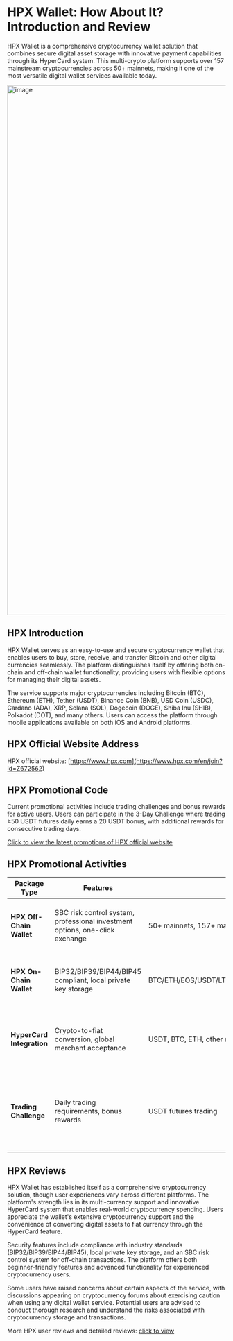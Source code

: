 # HPX Wallet: How About It? Introduction and Review

HPX Wallet is a comprehensive cryptocurrency wallet solution that combines secure digital asset storage with innovative payment capabilities through its HyperCard system. This multi-crypto platform supports over 157 mainstream cryptocurrencies across 50+ mainnets, making it one of the most versatile digital wallet services available today.

<img width="2626" height="1222" alt="image" src="https://github.com/user-attachments/assets/75230fdc-4d39-442c-a371-e0b8c177e235" />

## HPX Introduction

HPX Wallet serves as an easy-to-use and secure cryptocurrency wallet that enables users to buy, store, receive, and transfer Bitcoin and other digital currencies seamlessly. The platform distinguishes itself by offering both on-chain and off-chain wallet functionality, providing users with flexible options for managing their digital assets.

The service supports major cryptocurrencies including Bitcoin (BTC), Ethereum (ETH), Tether (USDT), Binance Coin (BNB), USD Coin (USDC), Cardano (ADA), XRP, Solana (SOL), Dogecoin (DOGE), Shiba Inu (SHIB), Polkadot (DOT), and many others. Users can access the platform through mobile applications available on both iOS and Android platforms.

## HPX Official Website Address

HPX official website: [https://www.hpx.com](https://www.hpx.com/en/join?id=Z672562)

## HPX Promotional Code

Current promotional activities include trading challenges and bonus rewards for active users. Users can participate in the 3-Day Challenge where trading ≥50 USDT futures daily earns a 20 USDT bonus, with additional rewards for consecutive trading days.

[Click to view the latest promotions of HPX official website](https://www.hpx.com/en/join?id=Z672562)

## HPX Promotional Activities

| **Package Type** | **Features** | **Supported Assets** | **Special Benefits** | **Access Link** |
|------------------|--------------|---------------------|---------------------|-----------------|
| **HPX Off-Chain Wallet** | SBC risk control system, professional investment options, one-click exchange | 50+ mainnets, 157+ mainstream coins | Preferred by millions of users, best exchange rates | [Mobile App Download](https://www.hpx.com/en/join?id=Z672562) |
| **HPX On-Chain Wallet** | BIP32/BIP39/BIP44/BIP45 compliant, local private key storage | BTC/ETH/EOS/USDT/LTC/BCH/ONT/QTUM/BNB/XRP/DOGE/DASH/CKB/DCR/XLM/DOT/FIL | Full control via private key import, DApp ecosystem access | [iOS App Store](https://www.hpx.com/en/join?id=Z672562) |
| **HyperCard Integration** | Crypto-to-fiat conversion, global merchant acceptance | USDT, BTC, ETH, other major cryptocurrencies | 50+ million merchants in 176+ countries, ATM access worldwide | [HyperCard Information](https://www.hpx.com/en/join?id=Z672562) |
| **Trading Challenge** | Daily trading requirements, bonus rewards | USDT futures trading | 20 USDT bonus for ≥50 USDT daily trading, extra rewards for consecutive days | [Follow Official Updates](https://www.hpx.com/en/join?id=Z672562) |

## HPX Reviews

HPX Wallet has established itself as a comprehensive cryptocurrency solution, though user experiences vary across different platforms. The platform's strength lies in its multi-currency support and innovative HyperCard system that enables real-world cryptocurrency spending. Users appreciate the wallet's extensive cryptocurrency support and the convenience of converting digital assets to fiat currency through the HyperCard feature.

Security features include compliance with industry standards (BIP32/BIP39/BIP44/BIP45), local private key storage, and an SBC risk control system for off-chain transactions. The platform offers both beginner-friendly features and advanced functionality for experienced cryptocurrency users.

Some users have raised concerns about certain aspects of the service, with discussions appearing on cryptocurrency forums about exercising caution when using any digital wallet service. Potential users are advised to conduct thorough research and understand the risks associated with cryptocurrency storage and transactions.

More HPX user reviews and detailed reviews: [click to view](https://www.hpx.com/en/join?id=Z672562)
